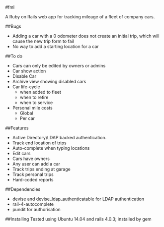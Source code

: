 #fml

A Ruby on Rails web app for tracking mileage of a fleet of company cars.

##Bugs
* Adding a car with a 0 odometer does not create an initial trip, which will cause the new trip form to fail
* No way to add a starting location for a car

##To do
* Cars can only be edited by owners or admins
* Car show action
* Disable Car
* Archive view showing disabled cars
* Car life-cycle
  * when added to fleet
  * when to retire
  * when to service
* Personal mile costs
  * Global
  * Per car

##Features
* Active Directory\LDAP backed authentication.
* Track end location of trips
* Auto-complete when typing locations
* Edit cars
* Cars have owners
* Any user can add a car
* Track trips ending at garage
* Track personal trips
* Hard-coded reports

##Dependencies
* devise and devise_ldap_authenticatable for LDAP authentication
* rail-4-autocomplete
* pundit for authorisation

##Installing
Tested using Ubuntu 14.04 and rails 4.0.3; installed by gem
